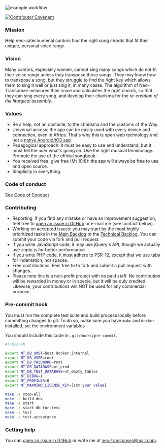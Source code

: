 ![example workflow](https://github.com/isra00/neo-transposer/actions/workflows/test.yml/badge.svg)

[![Contributor Covenant](https://img.shields.io/badge/Contributor%20Covenant-2.1-4baaaa.svg)](code_of_conduct.md) 

### Mission ###

Help neo-catechumenal cantors find the right song chords that fit their unique, personal voice range.

### Vision ###

Many cantors, especially women, cannot sing many songs which do not fit their voice range unless they transpose those songs. They may know how to transpose a song, but they struggle to find the right key which allows them to sing it well or just sing it, in many cases. The algorithm of Neo-Transposer measures their voice and calculates the right chords, so that they can sing every song, and develop their charisma for the _re-creation of the liturgical assembly_.

### Values ###

 * Be a help, not an obstacle, to the charisma and the customs of the Way.
 * Universal access: the app can be easily used with every device and connection, even in Africa. That's why this is open web technology and not a [native Android/iOS app](https://blog.codinghorror.com/app-pocalypse-now/)
 * Pedagogical approach: it must be easy to use and understand, but it must tell the user what's going on. Use the right musical terminology. Promote the use of the official songbook.
 * You received free, give free (Mt 10:8): the app will always be free to use and open source.
 * Simplicity in everything.

### Code of conduct ###

See [Code of Conduct](CODE_OF_CONDUCT.md)

### Contributing ###

 * Reporting: If you find any mistake or have an improvement suggestion, feel free to [open an issue in GitHub](https://github.com/isra00/neo-transposer/issues) or e-mail me (see contact below).
 * Working on accepted issues: you may start by the most highly prioritized tasks in the [Main Backlog](https://github.com/isra00/neo-transposer/projects/2) or the [Technical Backlog](https://github.com/isra00/neo-transposer/projects/1). You can submit your code via fork and pull request.
 * If you write JavaScript code, it may use jQuery's API, though we actually use zepto.js for better performance.
 * If you write PHP code, it must adhere to PSR-12, except that we use tabs for indentation, not spaces.
 * Free contributions: Feel free to  to fork and submit a pull request with changes.
 * Please note this is a non-profit project with no paid staff. No contribution will be rewarded in money or in specie, but it will be duly credited. Likewise, your contributions will NOT be used for any commercial purpose.

### Pre-commit hook ###

You must run the complete test suite and build process locally before committing changes to git. To do so, make sure you have `make` and `docker` installed, set the environment variables 

You should include this code in `.git/hooks/pre-commit`.

```bash
#!/bin/sh

export NT_DB_HOST=host.docker.internal
export NT_DB_USER=root
export NT_DB_PASSWORD=root
export NT_DB_DATABASE=nt_prod
export NT_DB_TEST_DATABASE=nt_empty_tables
export NT_DEBUG=1
export NT_PROFILER=0
export NT_MAXMIND_LICENSE_KEY=[set your value]

make -s stop-all
make -s build-dev
make -s start
make -s start-db-for-test
make -s test
make -s test-acceptance
```

### Getting help ###

You can [open an issue in GitHub](https://github.com/isra00/neo-transposer/issues) or write me at neo-transposer@mail.com.
